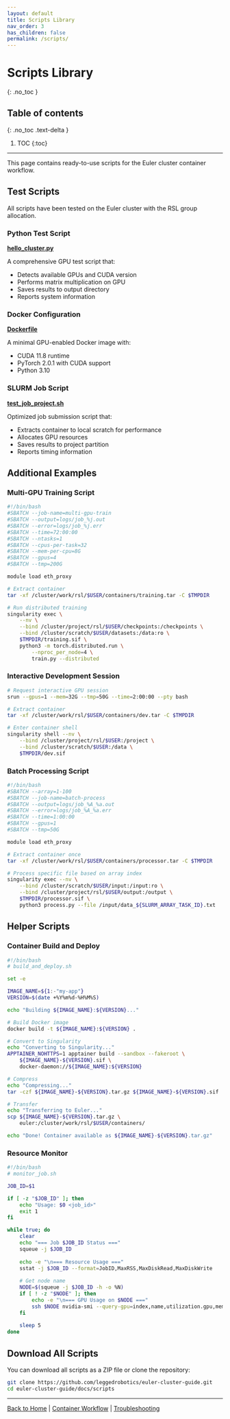 ```yaml
---
layout: default
title: Scripts Library
nav_order: 3
has_children: false
permalink: /scripts/
---
```


# Scripts Library
{: .no_toc }

## Table of contents
{: .no_toc .text-delta }

1. TOC
{:toc}

---

This page contains ready-to-use scripts for the Euler cluster container workflow.

## Test Scripts

All scripts have been tested on the Euler cluster with the RSL group allocation.

### Python Test Script

**[hello_cluster.py](scripts/hello_cluster.py)**

A comprehensive GPU test script that:
- Detects available GPUs and CUDA version
- Performs matrix multiplication on GPU
- Saves results to output directory
- Reports system information

### Docker Configuration

**[Dockerfile](scripts/Dockerfile)**

A minimal GPU-enabled Docker image with:
- CUDA 11.8 runtime
- PyTorch 2.0.1 with CUDA support
- Python 3.10

### SLURM Job Script

**[test_job_project.sh](scripts/test_job_project.sh)**

Optimized job submission script that:
- Extracts container to local scratch for performance
- Allocates GPU resources
- Saves results to project partition
- Reports timing information

## Additional Examples

### Multi-GPU Training Script

```bash
#!/bin/bash
#SBATCH --job-name=multi-gpu-train
#SBATCH --output=logs/job_%j.out
#SBATCH --error=logs/job_%j.err
#SBATCH --time=72:00:00
#SBATCH --ntasks=1
#SBATCH --cpus-per-task=32
#SBATCH --mem-per-cpu=8G
#SBATCH --gpus=4
#SBATCH --tmp=200G

module load eth_proxy

# Extract container
tar -xf /cluster/work/rsl/$USER/containers/training.tar -C $TMPDIR

# Run distributed training
singularity exec \
    --nv \
    --bind /cluster/project/rsl/$USER/checkpoints:/checkpoints \
    --bind /cluster/scratch/$USER/datasets:/data:ro \
    $TMPDIR/training.sif \
    python3 -m torch.distributed.run \
        --nproc_per_node=4 \
        train.py --distributed
```

### Interactive Development Session

```bash
# Request interactive GPU session
srun --gpus=1 --mem=32G --tmp=50G --time=2:00:00 --pty bash

# Extract container
tar -xf /cluster/work/rsl/$USER/containers/dev.tar -C $TMPDIR

# Enter container shell
singularity shell --nv \
    --bind /cluster/project/rsl/$USER:/project \
    --bind /cluster/scratch/$USER:/data \
    $TMPDIR/dev.sif
```

### Batch Processing Script

```bash
#!/bin/bash
#SBATCH --array=1-100
#SBATCH --job-name=batch-process
#SBATCH --output=logs/job_%A_%a.out
#SBATCH --error=logs/job_%A_%a.err
#SBATCH --time=1:00:00
#SBATCH --gpus=1
#SBATCH --tmp=50G

module load eth_proxy

# Extract container once
tar -xf /cluster/work/rsl/$USER/containers/processor.tar -C $TMPDIR

# Process specific file based on array index
singularity exec --nv \
    --bind /cluster/scratch/$USER/input:/input:ro \
    --bind /cluster/project/rsl/$USER/output:/output \
    $TMPDIR/processor.sif \
    python3 process.py --file /input/data_${SLURM_ARRAY_TASK_ID}.txt
```

## Helper Scripts

### Container Build and Deploy

```bash
#!/bin/bash
# build_and_deploy.sh

set -e

IMAGE_NAME=${1:-"my-app"}
VERSION=$(date +%Y%m%d-%H%M%S)

echo "Building ${IMAGE_NAME}:${VERSION}..."

# Build Docker image
docker build -t ${IMAGE_NAME}:${VERSION} .

# Convert to Singularity
echo "Converting to Singularity..."
APPTAINER_NOHTTPS=1 apptainer build --sandbox --fakeroot \
    ${IMAGE_NAME}-${VERSION}.sif \
    docker-daemon://${IMAGE_NAME}:${VERSION}

# Compress
echo "Compressing..."
tar -czf ${IMAGE_NAME}-${VERSION}.tar.gz ${IMAGE_NAME}-${VERSION}.sif

# Transfer
echo "Transferring to Euler..."
scp ${IMAGE_NAME}-${VERSION}.tar.gz \
    euler:/cluster/work/rsl/$USER/containers/

echo "Done! Container available as ${IMAGE_NAME}-${VERSION}.tar.gz"
```

### Resource Monitor

```bash
#!/bin/bash
# monitor_job.sh

JOB_ID=$1

if [ -z "$JOB_ID" ]; then
    echo "Usage: $0 <job_id>"
    exit 1
fi

while true; do
    clear
    echo "=== Job $JOB_ID Status ==="
    squeue -j $JOB_ID
    
    echo -e "\n=== Resource Usage ==="
    sstat -j $JOB_ID --format=JobID,MaxRSS,MaxDiskRead,MaxDiskWrite
    
    # Get node name
    NODE=$(squeue -j $JOB_ID -h -o %N)
    if [ ! -z "$NODE" ]; then
        echo -e "\n=== GPU Usage on $NODE ==="
        ssh $NODE nvidia-smi --query-gpu=index,name,utilization.gpu,memory.used,memory.total --format=csv
    fi
    
    sleep 5
done
```

## Download All Scripts

You can download all scripts as a ZIP file or clone the repository:

```bash
git clone https://github.com/leggedrobotics/euler-cluster-guide.git
cd euler-cluster-guide/docs/scripts
```

---

[Back to Home](/) | [Container Workflow](/container-workflow) | [Troubleshooting](/troubleshooting)